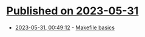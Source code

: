 # [Published on 2023-05-31](index.md)

* [2023-05-31, 00:49:12](https://lobste.rs/s/zhd15w/makefile_basics) - [Makefile basics](https://gist.github.com/isaacs/62a2d1825d04437c6f08)
